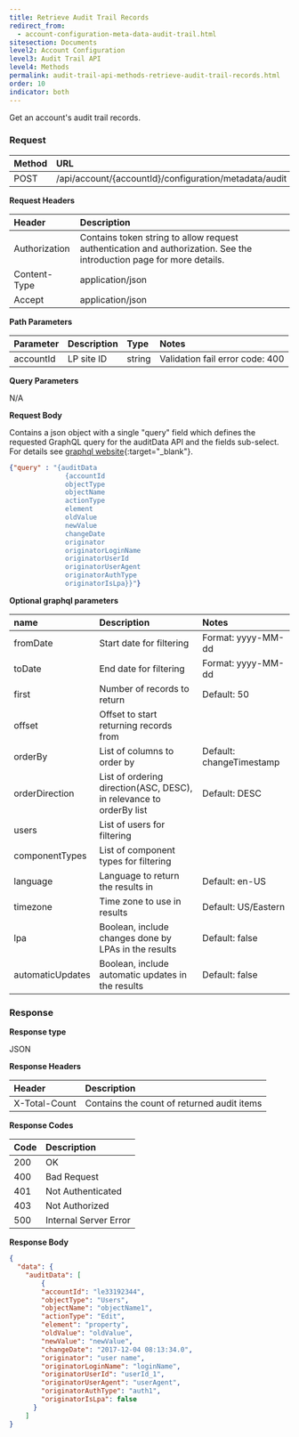 ```yaml
---
title: Retrieve Audit Trail Records
redirect_from:
  - account-configuration-meta-data-audit-trail.html
sitesection: Documents
level2: Account Configuration
level3: Audit Trail API
level4: Methods
permalink: audit-trail-api-methods-retrieve-audit-trail-records.html
order: 10
indicator: both
---
```


Get an account's audit trail records.

### Request

| Method | URL |
| :-------- | :------ |
| POST | /api/account/{accountId}/configuration/metadata/audit |

**Request Headers**

| Header | Description |
| :------- | :-------------- |
|Authorization | Contains token string to allow request authentication and authorization. See the introduction page for more details. |
|Content-Type | application/json |
|Accept | application/json |

**Path Parameters**

|Parameter|  Description|  Type|  Notes|
|:----------|  :--------------|  :--------------|  :---|
|accountId|  LP site ID|  string |  Validation fail error code: 400 |

**Query Parameters**

N/A

**Request Body**

Contains a json object with a single "query" field which defines the requested GraphQL query for the auditData API and the fields sub-select. For details see [graphql website](http://graphql.org/){:target="_blank"}.

```json
{"query" : "{auditData  
              {accountId
              objectType
              objectName
              actionType
              element
              oldValue
              newValue
              changeDate
              originator
              originatorLoginName
              originatorUserId
              originatorUserAgent
              originatorAuthType
              originatorIsLpa}}"}
```

**Optional graphql parameters**

|name|Description|Notes|
| :--- | :--- | :--- |
|fromDate|Start date for filtering|Format: yyyy-MM-dd|
|toDate|End date for filtering|Format: yyyy-MM-dd|
|first|Number of records to return|Default: 50|
|offset|Offset to start returning records from||
|orderBy|List of columns to order by|Default: changeTimestamp|
|orderDirection|List of ordering direction(ASC, DESC), in relevance to orderBy list|Default: DESC|
|users|List of users for filtering||
|componentTypes|List of component types for filtering||
|language|Language to return the results in|Default: en-US|
|timezone|Time zone to use in results|Default: US/Eastern|
|lpa|Boolean, include changes done by LPAs in the results|Default: false|
|automaticUpdates|Boolean, include automatic updates in the results|Default: false|

### Response

**Response type**

JSON

**Response Headers**

|Header|Description|
| :--- | :--- |
|X-Total-Count|Contains the count of returned audit items|

**Response Codes**

| Code | Description |
| :----- | :------------ |
| 200 | OK |
| 400 | Bad Request |
| 401 | Not Authenticated |
| 403 | Not Authorized |
| 500 | Internal Server Error |


**Response Body**

```json
{
  "data": {
    "auditData": [
        {
        "accountId": "le33192344",
        "objectType": "Users",
        "objectName": "objectName1",
        "actionType": "Edit",
        "element": "property",
        "oldValue": "oldValue",
        "newValue": "newValue",
        "changeDate": "2017-12-04 08:13:34.0",
        "originator": "user name",
        "originatorLoginName": "loginName",
        "originatorUserId": "userId_1",
        "originatorUserAgent": "userAgent",
        "originatorAuthType": "auth1",
        "originatorIsLpa": false
      }
    ]
}
```
